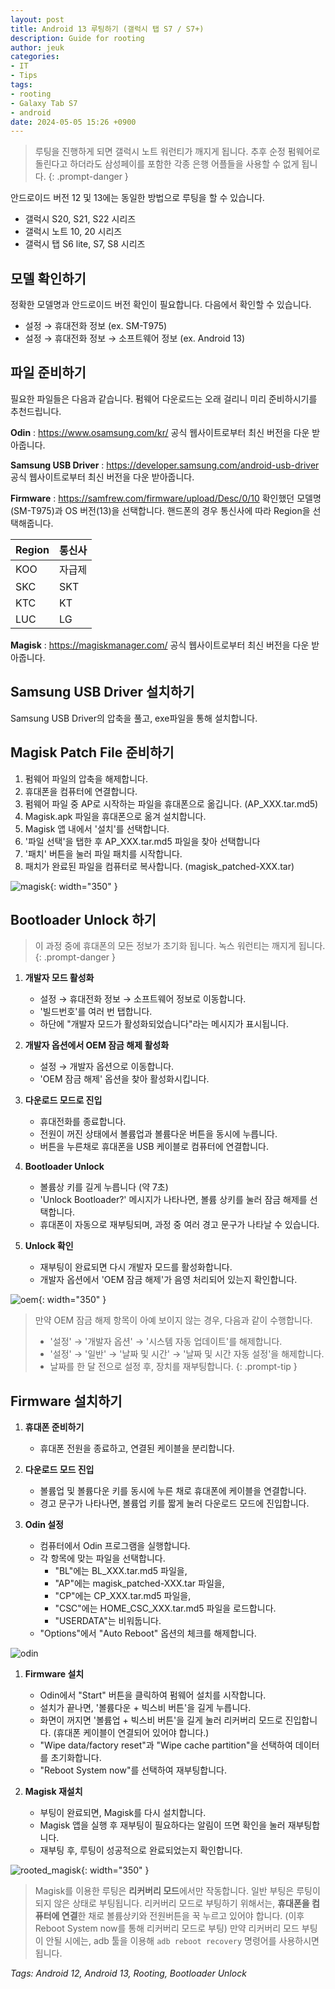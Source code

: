 ```yaml
---
layout: post
title: Android 13 루팅하기 (갤럭시 탭 S7 / S7+)
description: Guide for rooting
author: jeuk
categories:
- IT
- Tips
tags:
- rooting
- Galaxy Tab S7
- android
date: 2024-05-05 15:26 +0900
---
```

> 루팅을 진행하게 되면 갤럭시 노트 워런티가 깨지게 됩니다. 추후 순정 펌웨어로 돌린다고 하더라도 삼성페이를 포함한 각종 은행 어플들을 사용할 수 없게 됩니다.
{: .prompt-danger }

안드로이드 버전 12 및 13에는 동일한 방법으로 루팅을 할 수 있습니다.
- 갤럭시 S20, S21, S22 시리즈
- 갤럭시 노트 10, 20 시리즈
- 갤럭시 탭 S6 lite, S7, S8 시리즈

## 모델 확인하기
정확한 모델명과 안드로이드 버전 확인이 필요합니다.
다음에서 확인할 수 있습니다.
- 설정 → 휴대전화 정보 (ex. SM-T975)
- 설정 → 휴대전화 정보 → 소프트웨어 정보 (ex. Android 13)

## 파일 준비하기
필요한 파일들은 다음과 같습니다. 펌웨어 다운로드는 오래 걸리니 미리 준비하시기를 추천드립니다.

**Odin**
: https://www.osamsung.com/kr/
공식 웹사이트로부터 최신 버전을 다운 받아줍니다. 

**Samsung USB Driver**
: https://developer.samsung.com/android-usb-driver
공식 웹사이트로부터 최신 버전을 다운 받아줍니다. 

**Firmware**
: https://samfrew.com/firmware/upload/Desc/0/10
확인했던 모델명 (SM-T975)과 OS 버전(13)을 선택합니다. 핸드폰의 경우 통신사에 따라 Region을 선택해줍니다.

|Region| 통신사|
|---|---|
|KOO | 자급제|
|SKC | SKT |
|KTC | KT |
|LUC | LG |

**Magisk**
: https://magiskmanager.com/
공식 웹사이트로부터 최신 버전을 다운 받아줍니다. 

## Samsung USB Driver 설치하기
Samsung USB Driver의 압축을 풀고, exe파일을 통해 설치합니다.

## Magisk Patch File 준비하기
1) 펌웨어 파일의 압축을 해제합니다.
2) 휴대폰을 컴퓨터에 연결합니다.
3) 펌웨어 파일 중 AP로 시작하는 파일을 휴대폰으로 옮깁니다. (AP_XXX.tar.md5)
4) Magisk.apk 파일을 휴대폰으로 옮겨 설치합니다.
5) Magisk 앱 내에서 '설치'를 선택합니다.
6) '파일 선택'을 탭한 후 AP_XXX.tar.md5 파일을 찾아 선택합니다
7) '패치' 버튼을 눌러 파일 패치를 시작합니다.
8) 패치가 완료된 파일을 컴퓨터로 복사합니다. (magisk_patched-XXX.tar)

![magisk](/assets/img/rooting/magisk_app.png){: width="350" }


## Bootloader Unlock 하기
> 이 과정 중에 휴대폰의 모든 정보가 초기화 됩니다. 녹스 워런티는 깨지게 됩니다.
{: .prompt-danger }

1) **개발자 모드 활성화**
   - 설정 → 휴대전화 정보 → 소프트웨어 정보로 이동합니다.
   - '빌드번호'를 여러 번 탭합니다. 
   - 하단에 "개발자 모드가 활성화되었습니다"라는 메시지가 표시됩니다.

2) **개발자 옵션에서 OEM 잠금 해제 활성화**
   - 설정 → 개발자 옵션으로 이동합니다.
   - 'OEM 잠금 해제' 옵션을 찾아 활성화시킵니다.

3) **다운로드 모드로 진입**
   - 휴대전화를 종료합니다.
   - 전원이 꺼진 상태에서 볼륨업과 볼륨다운 버튼을 동시에 누릅니다.
   - 버튼을 누른채로 휴대폰을 USB 케이블로 컴퓨터에 연결합니다.

4) **Bootloader Unlock**
   - 볼륨상 키를 길게 누릅니다 (약 7초)
   - 'Unlock Bootloader?' 메시지가 나타나면, 볼륨 상키를 눌러 잠금 해제를 선택합니다.
   - 휴대폰이 자동으로 재부팅되며, 과정 중 여러 경고 문구가 나타날 수 있습니다.

5) **Unlock 확인**
   - 재부팅이 완료되면 다시 개발자 모드를 활성화합니다.
   - 개발자 옵션에서 'OEM 잠금 해제'가 음영 처리되어 있는지 확인합니다.

![oem](/assets/img/rooting/oem.png){: width="350" }

> 만약 OEM 잠금 해제 항목이 아예 보이지 않는 경우, 다음과 같이 수행합니다.
> - '설정' → '개발자 옵션' → '시스템 자동 업데이트'를 해제합니다.
> - '설정' → '일반' → '날짜 및 시간' → '날짜 및 시간 자동 설정'을 해제합니다.
> - 날짜를 한 달 전으로 설정 후, 장치를 재부팅합니다.
{: .prompt-tip }

## Firmware 설치하기
1) **휴대폰 준비하기**
   - 휴대폰 전원을 종료하고, 연결된 케이블을 분리합니다.

2) **다운로드 모드 진입**
   - 볼륨업 및 볼륨다운 키를 동시에 누른 채로 휴대폰에 케이블을 연결합니다.
   - 경고 문구가 나타나면, 볼륨업 키를 짧게 눌러 다운로드 모드에 진입합니다.

3) **Odin 설정**
   - 컴퓨터에서 Odin 프로그램을 실행합니다.
   - 각 항목에 맞는 파일을 선택합니다.
     - "BL"에는 BL_XXX.tar.md5 파일을,
     - "AP"에는 magisk_patched-XXX.tar 파일을,
     - "CP"에는 CP_XXX.tar.md5 파일을,
     - "CSC"에는 HOME_CSC_XXX.tar.md5 파일을 로드합니다.
     - "USERDATA"는 비워둡니다.
   - "Options"에서 "Auto Reboot" 옵션의 체크를 해제합니다.

![odin](/assets/img/rooting/odin.png)


1) **Firmware 설치**
   - Odin에서 "Start" 버튼을 클릭하여 펌웨어 설치를 시작합니다.
   - 설치가 끝나면, '볼륨다운 + 빅스비 버튼'을 길게 누릅니다.
   - 화면이 꺼지면 '볼륨업 + 빅스비 버튼'을 길게 눌러 리커버리 모드로 진입합니다. (휴대폰 케이블이 연결되어 있어야 합니다.)
   - "Wipe data/factory reset"과 "Wipe cache partition"을 선택하여 데이터를 초기화합니다.
   - "Reboot System now"를 선택하여 재부팅합니다.

2) **Magisk 재설치**
   - 부팅이 완료되면, Magisk를 다시 설치합니다.
   - Magisk 앱을 실행 후 재부팅이 필요하다는 알림이 뜨면 확인을 눌러 재부팅합니다.
   - 재부팅 후, 루팅이 성공적으로 완료되었는지 확인합니다.

![rooted_magisk](/assets/img/rooting/rooted_magisk.png){: width="350" }

> Magisk를 이용한 루팅은 **리커버리 모드**에서만 작동합니다. 일반 부팅은 루팅이 되지 않은 상태로 부팅됩니다. 
> 리커버리 모드로 부팅하기 위해서는, **휴대폰을 컴퓨터에 연결**한 채로 볼륨상키와 전원버튼을 꾹 누르고 있어야 합니다. (이후 Reboot System now를 통해 리커버리 모드로 부팅)
> 만약 리커버리 모드 부팅이 안될 시에는, adb 툴을 이용해 `adb reboot recovery` 명령어를 사용하시면 됩니다.

*Tags: Android 12, Android 13, Rooting, Bootloader Unlock*